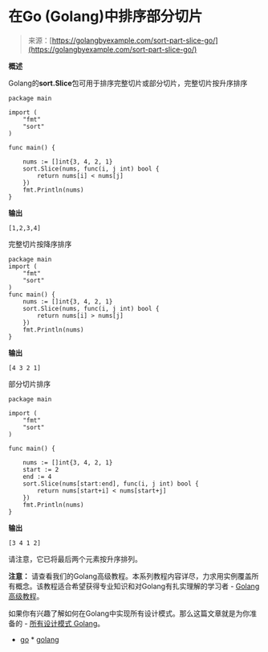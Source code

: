 <!--yml

类别：未分类

日期：2024-10-13 06:43:04

-->

# 在Go (Golang)中排序部分切片

> 来源：[https://golangbyexample.com/sort-part-slice-go/](https://golangbyexample.com/sort-part-slice-go/)

**概述**

Golang的**sort.Slice**包可用于排序完整切片或部分切片，完整切片按升序排序

```
package main

import (
	"fmt"
	"sort"
)

func main() {

	nums := []int{3, 4, 2, 1}
	sort.Slice(nums, func(i, j int) bool {
		return nums[i] < nums[j]
	})
	fmt.Println(nums)
}
```

**输出**

```
[1,2,3,4]
```

完整切片按降序排序

```
package main
import (
    "fmt"
    "sort"
)
func main() {
    nums := []int{3, 4, 2, 1}
    sort.Slice(nums, func(i, j int) bool {
        return nums[i] > nums[j]
    })
    fmt.Println(nums)
}
```

**输出**

```
[4 3 2 1]
```

部分切片排序

```
package main

import (
	"fmt"
	"sort"
)

func main() {

	nums := []int{3, 4, 2, 1}
	start := 2
	end := 4
	sort.Slice(nums[start:end], func(i, j int) bool {
		return nums[start+i] < nums[start+j]
	})
	fmt.Println(nums)
}
```

**输出**

```
[3 4 1 2]
```

请注意，它已将最后两个元素按升序排列。

**注意：** 请查看我们的Golang高级教程。本系列教程内容详尽，力求用实例覆盖所有概念。该教程适合希望获得专业知识和对Golang有扎实理解的学习者 - [Golang高级教程](https://golangbyexample.com/golang-comprehensive-tutorial/)。

如果你有兴趣了解如何在Golang中实现所有设计模式。那么这篇文章就是为你准备的 - [所有设计模式 Golang](https://golangbyexample.com/all-design-patterns-golang/)。

+   [go](https://golangbyexample.com/tag/go/) * [golang](https://golangbyexample.com/tag/golang/)

